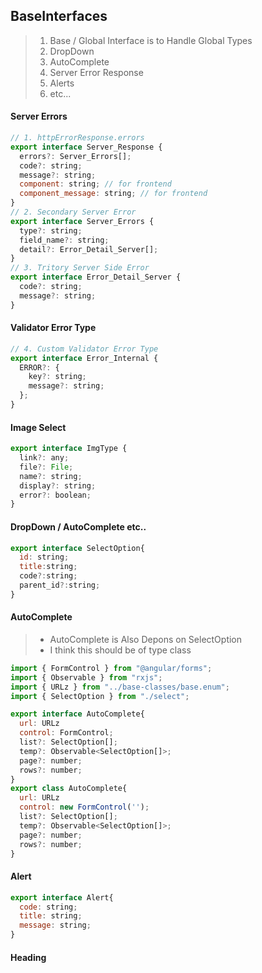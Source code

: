 ## BaseInterfaces
> 1. Base / Global Interface is to Handle Global Types
> 2. DropDown
> 3. AutoComplete
> 4. Server Error Response
> 5. Alerts
> 6. etc...
#### Server Errors
```javascript
// 1. httpErrorResponse.errors
export interface Server_Response {
  errors?: Server_Errors[];
  code?: string;
  message?: string;
  component: string; // for frontend
  component_message: string; // for frontend
}
// 2. Secondary Server Error
export interface Server_Errors {
  type?: string;
  field_name?: string;
  detail?: Error_Detail_Server[];
}
// 3. Tritory Server Side Error
export interface Error_Detail_Server {
  code?: string;
  message?: string;
}
```
#### Validator Error Type
```javascript
// 4. Custom Validator Error Type
export interface Error_Internal {
  ERROR?: {
    key?: string;
    message?: string;
  };
}
```
#### Image Select
```javascript
export interface ImgType {
  link?: any;
  file?: File;
  name?: string;
  display?: string;
  error?: boolean;
}
```
#### DropDown / AutoComplete etc..
```javascript
export interface SelectOption{
  id: string;
  title:string;
  code?:string;
  parent_id?:string;
}
```
#### AutoComplete
> * AutoComplete is Also Depons on SelectOption
> * I think this should be of type class
```javascript
import { FormControl } from "@angular/forms";
import { Observable } from "rxjs";
import { URLz } from "../base-classes/base.enum";
import { SelectOption } from "./select";

export interface AutoComplete{
  url: URLz
  control: FormControl;
  list?: SelectOption[];
  temp?: Observable<SelectOption[]>;
  page?: number;
  rows?: number;
}
export class AutoComplete{
  url: URLz
  control: new FormControl('');
  list?: SelectOption[];
  temp?: Observable<SelectOption[]>;
  page?: number;
  rows?: number;
}
```
#### Alert
```javascript
export interface Alert{
  code: string;
  title: string;
  message: string;
}
```
#### Heading
```javascript

```